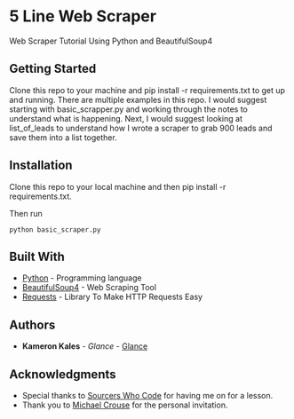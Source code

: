 # 5 Line Web Scraper

Web Scraper Tutorial Using Python and BeautifulSoup4

## Getting Started

Clone this repo to your machine and pip install -r requirements.txt to get up and running. There are multiple examples in this repo. I would suggest starting with basic_scrapper.py and working through the notes to understand what is happening. Next, I would suggest looking at list_of_leads to understand how I wrote a scraper to grab 900 leads and save them into a list together. 

## Installation

Clone this repo to your local machine and then pip install -r requirements.txt. 

Then run 

```
python basic_scraper.py
```

## Built With

* [Python](https://www.python.org/) - Programming language
* [BeautifulSoup4](https://www.crummy.com/software/BeautifulSoup/bs4/doc/) - Web Scraping Tool
* [Requests](http://docs.python-requests.org/en/master/) - Library To Make HTTP Requests Easy 

## Authors

* **Kameron Kales** - *Glance* - [Glance](https://www.linkedin.com/in/kameronkales)

## Acknowledgments

* Special thanks to [Sourcers Who Code](https://www.facebook.com/groups/SourcersWhoCode/) for having me on for a lesson.
* Thank you to [Michael Crouse](https://www.facebook.com/BigMikenATL) for the personal invitation. 

